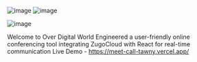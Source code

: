![image](https://github.com/user-attachments/assets/255630d1-dd0b-4549-9646-b06c1dd15961)
![image](https://github.com/user-attachments/assets/3b42450e-ca68-4c1c-ae2f-a71d06f915c7)

![image](https://github.com/user-attachments/assets/8fedce43-d7e7-4048-9ee1-083259000e01)

Welcome to Over Digital World
Engineered a user-friendly online conferencing tool integrating ZugoCloud with React for real-time communication
Live Demo - https://meet-call-tawny.vercel.app/
